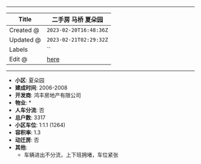 -----

| Title     | 二手房 马桥 夏朵园                                      |
| --------- | ----------------------------------------------- |
| Created @ | `2023-02-20T16:48:36Z`                          |
| Updated @ | `2023-02-21T02:29:32Z`                          |
| Labels    | \`\`                                            |
| Edit @    | [here](https://github.com/junxnone/F/issues/53) |

-----

  - **小区**: 夏朵园
  - **建成时间**: 2006-2008
  - **开发商**: 鸿丰房地产有限公司
  - **物业**: \*
  - **人车分流**: 否
  - **总户数**: 3317
  - **小区车位**: 1:1.1 (1264)
  - **容积率**: 1.3
  - **动迁房**: 否
  - **其他**:
      - 车辆进出不分流，上下班拥堵，车位紧张
